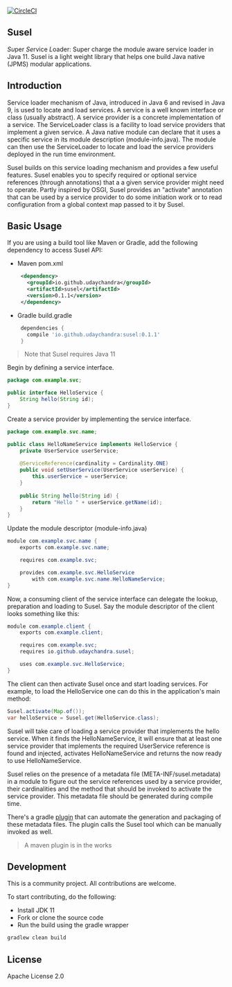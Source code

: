 [![CircleCI](https://circleci.com/gh/udaychandra/susel.svg?style=svg)](https://circleci.com/gh/udaychandra/susel)

## Susel
<em>Su</em>per <em>Se</em>rvice <em>L</em>oader: Super charge the module aware service loader in Java 11. 
Susel is a light weight library that helps one build Java native (JPMS) modular applications.

## Introduction
Service loader mechanism of Java, introduced in Java 6 and revised in Java 9, is used to locate and load services. 
A service is a well known interface or class (usually abstract). A service provider is a concrete implementation of a service. 
The ServiceLoader class is a facility to load service providers that implement a given service. 
A Java native module can declare that it uses a specific service in its module description (module-info.java). The module can then use the ServiceLoader to locate and load the service providers deployed in the run time environment.

Susel builds on this service loading mechanism and provides a few useful features. 
Susel enables you to specify required or optional service references (through annotations) that a a given service provider might need to operate. 
Partly inspired by OSGI, Susel provides an "activate" annotation that can be used by a service provider to do some initiation work or to read configuration from a global context map passed to it by Susel.  

## Basic Usage
If you are using a build tool like Maven or Gradle, add the following dependency to access Susel API:

- Maven pom.xml
  ```xml
   <dependency>
     <groupId>io.github.udaychandra</groupId>
     <artifactId>susel</artifactId>
     <version>0.1.1</version>
   </dependency>
   ```

- Gradle build.gradle
  ```groovy
   dependencies {
     compile 'io.github.udaychandra:susel:0.1.1'
   }
   ```

> Note that Susel requires Java 11

Begin by defining a service interface.

```java
package com.example.svc;

public interface HelloService {
    String hello(String id);
}

```   
Create a service provider by implementing the service interface.

```java
package com.example.svc.name;

public class HelloNameService implements HelloService {
    private UserService userService;
    
    @ServiceReference(cardinality = Cardinality.ONE)
    public void setUserService(UserService userService) {
        this.userService = userService;
    }
    
    public String hello(String id) {
        return "Hello " + userService.getName(id);
    }
}
```

Update the module descriptor (module-info.java)
```java
module com.example.svc.name {
    exports com.example.svc.name;

    requires com.example.svc;

    provides com.example.svc.HelloService 
        with com.example.svc.name.HelloNameService;
}

```

Now, a consuming client of the service interface can delegate the lookup, preparation and loading to Susel. 
Say the module descriptor of the client looks something like this:
```java
module com.example.client {
    exports com.example.client;

    requires com.example.svc;
    requires io.github.udaychandra.susel;

    uses com.example.svc.HelloService;
}
```

The client can then activate Susel once and start loading services. 
For example, to load the HelloService one can do this in the application's main method:
```java
Susel.activate(Map.of());
var helloService = Susel.get(HelloService.class);
```

Susel will take care of loading a service provider that implements the hello service.
When it finds the HelloNameService, it will ensure that at least one service provider that implements 
the required UserService reference is found and injected, activates HelloNameService and returns the now ready to use HelloNameService. 

Susel relies on the presence of a metadata file (META-INF/susel.metadata) in a module to figure out the service references used by a service provider, 
their cardinalities and the method that should be invoked to activate the service provider. This metadata file should be generated during compile time.

There's a gradle [plugin](https://github.com/udaychandra/susel-gradle-plugin) that can automate the generation and packaging of these metadata files. 
The plugin calls the Susel tool which can be manually invoked as well.

> A maven plugin is in the works

## Development
This is a community project. All contributions are welcome.

To start contributing, do the following:
* Install JDK 11
* Fork or clone the source code
* Run the build using the gradle wrapper
```bash
gradlew clean build
```

## License
Apache License 2.0
